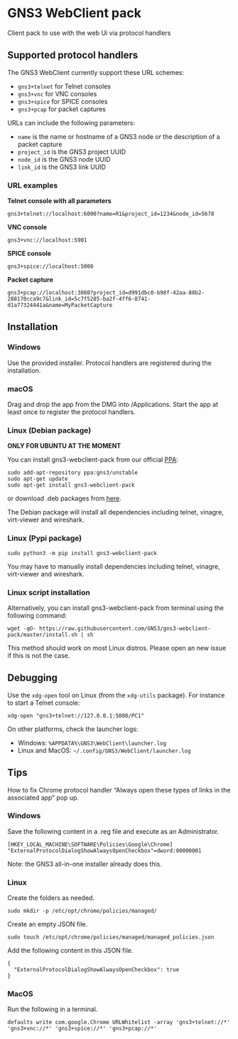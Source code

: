 # GNS3 WebClient pack

Client pack to use with the web Ui via protocol handlers

## Supported protocol handlers

The GNS3 WebClient currently support these URL schemes:

 * `gns3+telnet` for Telnet consoles
 * `gns3+vnc` for VNC consoles
 * `gns3+spice` for SPICE consoles
 * `gns3+pcap` for packet captures

URLs can include the following parameters:

 * `name` is the name or hostname of a GNS3 node or the description of a packet capture
 * `project_id` is the GNS3 project UUID
 * `node_id` is the GNS3 node UUID
 * `link_id` is the GNS3 link UUID

### URL examples

**Telnet console with all parameters**

`gns3+telnet://localhost:6000?name=R1&project_id=1234&node_id=5678`

**VNC console**

`gns3+vnc://localhost:5901`

**SPICE console**

`gns3+spice://localhost:5000`

**Packet capture**

`gns3+pcap://localhost:3080?project_id=d991dbc0-b98f-42aa-88b2-288170cca9c7&link_id=5c7f5285-ba2f-4ff6-8741-d1a77324441a&name=MyPacketCapture`

## Installation

### Windows

Use the provided installer. Protocol handlers are registered during the installation.

### macOS

Drag and drop the app from the DMG into /Applications. Start the app at least once to register the protocol handlers.

### Linux (Debian package)

**ONLY FOR UBUNTU AT THE MOMENT**

You can install gns3-webclient-pack from our official [PPA](https://launchpad.net/~gns3/+archive/ubuntu/unstable):


```
sudo add-apt-repository ppa:gns3/unstable
sudo apt-get update
sudo apt-get install gns3-webclient-pack
```

or download .deb packages from [here](https://launchpad.net/~gns3/+archive/ubuntu/unstable/+packages).

The Debian package will install all dependencies including telnet, vinagre, virt-viewer and wireshark.

### Linux (Pypi package)

```
sudo python3 -m pip install gns3-webclient-pack
```

You may have to manually install dependencies including telnet, vinagre, virt-viewer and wireshark.

### Linux script installation

Alternatively, you can install gns3-webclient-pack from terminal using the following command:

```
wget -qO- https://raw.githubusercontent.com/GNS3/gns3-webclient-pack/master/install.sh | sh
```

This method should work on most Linux distros. Please open an new issue if this is not the case.

## Debugging

Use the `xdg-open` tool on Linux (from the `xdg-utils` package). For instance to start a Telnet console:

`xdg-open "gns3+telnet://127.0.0.1:5000/PC1"`

On other platforms, check the launcher logs:

- Windows: `%APPDATA%\GNS3\WebClient\launcher.log`
- Linux and MacOS: `~/.config/GNS3/WebClient/launcher.log`

## Tips

How to fix Chrome protocol handler “Always open these types of links in the associated app” pop up.

### Windows

Save the following content in a .reg file and execute as an Administrator.

```
[HKEY_LOCAL_MACHINE\SOFTWARE\Policies\Google\Chrome]
"ExternalProtocolDialogShowAlwaysOpenCheckbox"=dword:00000001
```

Note: the GNS3 all-in-one installer already does this.

### Linux

Create the folders as needed.

`sudo mkdir -p /etc/opt/chrome/policies/managed/`

Create an empty JSON file.

`sudo touch /etc/opt/chrome/policies/managed/managed_policies.json`

Add the following content in this JSON file.

```
{
  "ExternalProtocolDialogShowAlwaysOpenCheckbox": true
}
```

### MacOS

Run the following in a terminal.

```
defaults write com.google.Chrome URLWhitelist -array 'gns3+telnet://*' 'gns3+vnc://*' 'gns3+spice://*' 'gns3+pcap://*'
```
